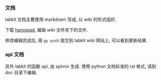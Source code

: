
### 文档
labkit 文档主要使用 markdown 写成, 以 wiki 的形式组织.

下载 [haroopad][1], 编辑 wiki 文件夹下的文件. 

修改编辑完成后, 用 `gy push` 提交到 labkit wiki 网站上, 可以看到更新结果.

### api 文档
另外 labkit 的函数 api, 由 sphnix 生成. 使用 python 文档标准的 rst 格式, 请到 doc 目录下编辑.

[1]:	http://pad.haroopress.com